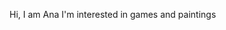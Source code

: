 Hi, I am Ana
I'm interested in games and paintings

<!---
ana-carolina-santos/ana-carolina-santos is a ✨ special ✨ repository because its `README.md` (this file) appears on your GitHub profile.
You can click the Preview link to take a look at your changes.
--->
